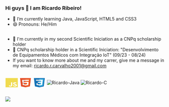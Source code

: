 ### Hi guys 👋 I am Ricardo Ribeiro!

- 🌱 I’m currently learning Java, JavaScript, HTML5 and CSS3
- 😄 Pronouns: He/Him

##

- 🥼 I'm currently in my second Scientific Iniciation as a CNPq scholarship holder
- 🥼 CNPq scholarship holder in a Scientific Iniciation: "Desenvolvimento de Equipamentos Médicos com Integração IoT" (09/23 - 08/24)
- If you want to know more about me and my carrer, give me a message in my email: ricardo.r.carvalho2001@gmail.com

<div style="display: inline_block"><br>
  <img align="center" alt="Ricardo-Js" height="30" width="40" src="https://raw.githubusercontent.com/devicons/devicon/master/icons/javascript/javascript-plain.svg">
  <img align="center" alt="Ricardo-HTML" height="30" width="40" src="https://raw.githubusercontent.com/devicons/devicon/master/icons/html5/html5-original.svg">
  <img align="center" alt="Ricardo-CSS" height="30" width="40" src="https://raw.githubusercontent.com/devicons/devicon/master/icons/css3/css3-original.svg">
  <img align="center" alt="Ricardo-Java" height="30" width="40" src="https://cdn.jsdelivr.net/gh/devicons/devicon@latest/icons/java/java-original.svg" />
  <img align="center" alt="Ricardo-C" height="30" width="40" src="https://cdn.jsdelivr.net/gh/devicons/devicon@latest/icons/c/c-original.svg" />
</div>

  ##
 
<div>
  <a href="https://www.linkedin.com/in/ricardoribeirodecarvalho/" target="_blank"><img src="https://img.shields.io/badge/-LinkedIn-%230077B5?style=for-the-badge&logo=linkedin&logoColor=white" target="_blank"></a> 
  
</div>
